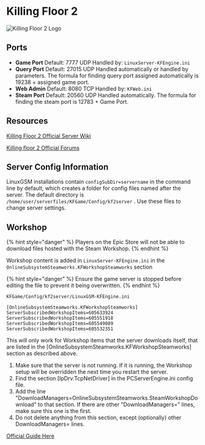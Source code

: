 # Killing Floor 2

![Killing Floor 2 Logo](../.gitbook/assets/kf2banner.jpg)

## Ports

-   **Game Port** Default: 7777 UDP Handled by: `LinuxServer-KFEngine.ini`&#x20;
-   **Query Port** Default: 27015 UDP Handled automatically or handled by parameters. The formula for finding query port assigned automatically is 19238 + assigned game port.&#x20;
-   **Web Admin** Default: 8080 TCP Handled by: `KFWeb.ini`&#x20;
-   **Steam Port** Default: 20560 UDP Handled automatically. The formula for finding the steam port is 12783 + Game Port.

## Resources

[Killing Floor 2 Official Server Wiki](https://wiki.tripwireinteractive.com/index.php?title=Dedicated_Server_%28Killing_Floor_2%29)

[Killing floor 2 Official Forums](https://forums.tripwireinteractive.com/index.php?categories/killing-floor-2.25/)

## Server Config Information

LinuxGSM installations contain `configSubDir=servername` in the command line by default, which creates a folder for config files named after the server. The default directory is `/home/user/serverfiles/KFGame/Config/kf2server` . Use these files to change server settings.

## Workshop

{% hint style="danger" %}
Players on the Epic Store will not be able to download files hosted with the Steam Workshop.
{% endhint %}

Workshop content is added in `LinuxServer-KFEngine.ini` in the `OnlineSubsystemSteamworks.KFWorkshopSteamworks` section

{% hint style="danger" %}
Ensure the game server is stopped before editing the file to prevent it being overwritten.
{% endhint %}

```text
KFGame/Config/kf2server/LinuxGSM-KFEngine.ini
```

```text
[OnlineSubsystemSteamworks.KFWorkshopSteamworks]
ServerSubscribedWorkshopItems=605633924
ServerSubscribedWorkshopItems=605551918
ServerSubscribedWorkshopItems=605549089
ServerSubscribedWorkshopItems=605532351
```

This will only work for Workshop items that the server downloads itself, that are listed in the \[OnlineSubsystemSteamworks.KFWorkshopSteamworks] section as described above.

1. Make sure that the server is not running. If it is running, the Workshop setup will be overridden the next time you restart the server.
2. Find the section \[IpDrv.TcpNetDriver] in the PCServerEngine.ini config file.
3. Add the line "DownloadManagers=OnlineSubsystemSteamworks.SteamWorkshopDownload" to that section. If there are other "DownloadManagers=" lines, make sure this one is the first.
4. Do not delete anything from this section, except (optionally) other DownloadManagers= lines.

[Official Guide Here](<https://wiki.killingfloor2.com/index.php?title=Dedicated_Server_(Killing_Floor_2)#Setting_Up_Steam_Workshop_For_Servers>)
